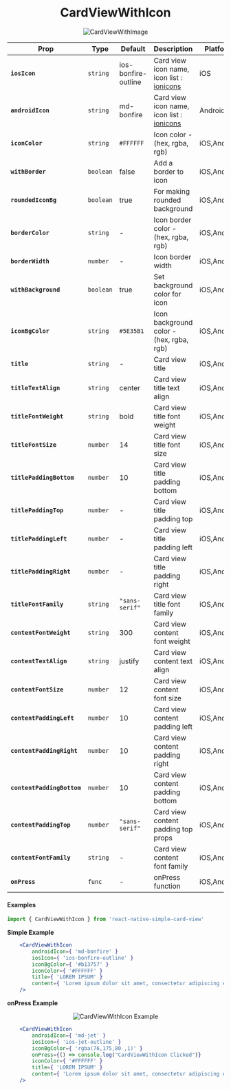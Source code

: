 <h1 align="center">CardViewWithIcon</h1>

<p align="center"><img src="https://s9.postimg.org/748niqban/card_View_With_Icon.png" alt="CardViewWithImage" /></p>

  | Prop | Type | Default | Description | Platform |
  |---|---|---|---|---|
  |**`iosIcon`**|`string`| ios-bonfire-outline | Card view icon name, icon list : [ionicons](https://ionicframework.com/docs/ionicons/) |iOS|
  |**`androidIcon`**|`string`| md-bonfire | Card view icon name, icon list : [ionicons](https://ionicframework.com/docs/ionicons/) |Android|
  |**`iconColor`**|`string`| `#FFFFFF` | Icon color - (hex, rgba, rgb) |iOS,Android|
  |**`withBorder`**|`boolean`| false | Add a border to icon |iOS,Android|
  |**`roundedIconBg`**|`boolean`| true | For making rounded background  |iOS,Android|
  |**`borderColor`**|`string`| - | Icon border color - (hex, rgba, rgb) |iOS,Android|
  |**`borderWidth`**|`number`| - | Icon border width |iOS,Android|
  |**`withBackground`**|`boolean`| true | Set background color for icon|iOS,Android|
  |**`iconBgColor`**|`string`| `#5E35B1` | Icon background color - (hex, rgba, rgb)|iOS,Android|
  |**`title`**|`string`| - | Card view title |iOS,Android|
  |**`titleTextAlign`**|`string`| center | Card view title text align |iOS,Android|
  |**`titleFontWeight`**|`string`| bold | Card view title font weight |iOS,Android|
  |**`titleFontSize`**|`number`| 14 | Card view title font size |iOS,Android|
  |**`titlePaddingBottom`**|`number`| 10 | Card view title padding bottom|iOS,Android|
  |**`titlePaddingTop`**|`number`| - | Card view title padding top |iOS,Android|
  |**`titlePaddingLeft`**|`number`| - | Card view title padding left |iOS,Android|
  |**`titlePaddingRight`**|`number`| - | Card view title padding right |iOS,Android|
  |**`titleFontFamily`**|`string`| `"sans-serif"` | Card view title font family |iOS,Android|
  |**`contentFontWeight`**|`string`| 300 | Card view content font weight  |iOS,Android|
  |**`contentTextAlign`**|`string`| justify | Card view content text align |iOS,Android|
  |**`contentFontSize`**|`number`| 12 | Card view content font size |iOS,Android|
  |**`contentPaddingLeft`**|`number`| 10 | Card view content padding left  |iOS,Android|
  |**`contentPaddingRight`**|`number`| 10 | Card view content padding right  |iOS,Android|
  |**`contentPaddingBottom`**|`number`| 10 | Card view content padding bottom  |iOS,Android|
  |**`contentPaddingTop`**|`number`| `"sans-serif"` | Card view content padding top props  |iOS,Android|
  |**`contentFontFamily`**|`string`| - | Card view content font family |iOS,Android|
  |**`onPress`**|`func`| - | onPress function |iOS,Android|


#### Examples

```jsx
import { CardViewWithIcon } from 'react-native-simple-card-view'
```

**Simple Example**

```jsx
    <CardViewWithIcon
        androidIcon={ 'md-bonfire' }
        iosIcon={ 'ios-bonfire-outline' }
        iconBgColor={ '#b13757' }
        iconColor={ '#FFFFFF' }
        title={ 'LOREM IPSUM' }
        content={ 'Lorem ipsum dolor sit amet, consectetur adipiscing elit' }
    />
```

**onPress Example**

<p align="center"><img src="https://i.lensdump.com/i/hQdxa.gif" alt="CardViewWithIcon Example" /></p>

```jsx
    <CardViewWithIcon
        androidIcon={ 'md-jet' }
        iosIcon={ 'ios-jet-outline' }
        iconBgColor={ 'rgba(76,175,80 ,1)' }
        onPress={() => console.log("CardViewWithIcon Clicked")}
        iconColor={ '#FFFFFF' }
        title={ 'LOREM IPSUM' }
        content={ 'Lorem ipsum dolor sit amet, consectetur adipiscing elit' }
    />
```